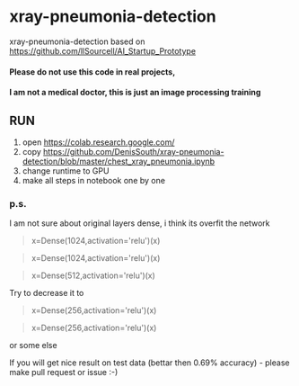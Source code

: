 # xray-pneumonia-detection
xray-pneumonia-detection based on  https://github.com/llSourcell/AI_Startup_Prototype

#### Please do not use this code in real projects, 
#### I am not a medical doctor, this is just an image processing training

## RUN
1. open https://colab.research.google.com/
2. copy https://github.com/DenisSouth/xray-pneumonia-detection/blob/master/chest_xray_pneumonia.ipynb
3. change  runtime to GPU
4. make all steps in notebook one by one 

### p.s. 
I am not sure about original layers dense, i think its overfit the network
> x=Dense(1024,activation='relu')(x)

> x=Dense(1024,activation='relu')(x) 

> x=Dense(512,activation='relu')(x)

Try to decrease it to 
> x=Dense(256,activation='relu')(x) 

> x=Dense(256,activation='relu')(x)

or some else

If you will get nice result on test data (bettar then 0.69% accuracy) - please make pull request or issue :-)
